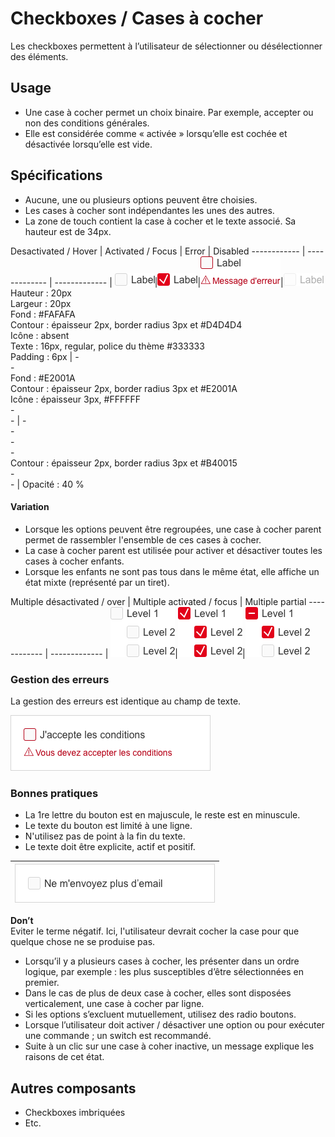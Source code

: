 # Checkboxes / Cases à cocher

Les checkboxes permettent à l’utilisateur de sélectionner ou désélectionner des éléments.

## Usage

- Une case à cocher permet un choix binaire. Par exemple, accepter ou non des conditions générales.
- Elle est considérée comme « activée » lorsqu’elle est cochée et désactivée lorsqu’elle est vide.


## Spécifications

- Aucune, une ou plusieurs options peuvent être choisies.
- Les cases à cocher sont indépendantes les unes des autres.
- La zone de touch contient la case à cocher et le texte associé. Sa hauteur est de 34px.

Desactivated / Hover | Activated / Focus | Error | Disabled
------------ | ------------- | ------------- |
![checkboxes__desactivated](design/checkboxes__desactivated.png)|![checkboxes__activated](design/checkboxes__activated.png)|![checkboxes__error](design/checkboxes__error.png)|![checkboxes__desactivated__disabled](design/checkboxes__desactivated__disabled.png)
Hauteur : 20px <br> Largeur : 20px <br> Fond : #FAFAFA <br> Contour : épaisseur 2px, border radius 3px et #D4D4D4 <br> Icône : absent  <br> Texte : 16px, regular, police du thème #333333 <br> Padding : 6px | -  <br> - <br> Fond : #E2001A <br> Contour : épaisseur 2px, border radius 3px et #E2001A <br> Icône : épaisseur 3px, #FFFFFF <br> - <br> - |  -  <br> - <br> -  <br> - <br> Contour : épaisseur 2px, border radius 3px et #B40015 <br> - <br> -  | Opacité : 40 %



#### Variation

- Lorsque les options peuvent être regroupées, une case à cocher parent permet de rassembler l'ensemble de ces cases à cocher.
- La case à cocher parent est utilisée pour activer et désactiver toutes les cases à cocher enfants.
- Lorsque les enfants ne sont pas tous dans le même état, elle affiche un état mixte (représenté par un tiret).


Multiple désactivated / over | Multiple activated / focus | Multiple partial
------------ | ------------- |
![checkboxes__multiple__desactived](design/checkboxes__multiple__desactived.png)|![checkboxes__multiple__activated](design/checkboxes__multiple__activated.png)|![checkboxes__multiple__partial](design/checkboxes__multiple__partial.png)


### Gestion des erreurs

La gestion des erreurs est identique au champ de texte.

![checkboxes__ex__error-with-message](design/checkboxes__ex__error-with-message.png)

### Bonnes pratiques

- La 1re lettre du bouton est en majuscule, le reste est en minuscule.
- Le texte du bouton est limité à une ligne.
- N'utilisez pas de point à la fin du texte.
- Le texte doit être explicite, actif et positif.


 <div class="do-dont">
 <div class="dont">

![checkboxes__ex__dont](design/checkboxes__ex__dont.png)|
------------ |
**Don’t** <br/> Eviter le terme négatif. Ici, l'utilisateur devrait cocher la case pour que quelque chose ne se produise pas.

 </div>
 </div>


- Lorsqu’il y a plusieurs cases à cocher, les présenter dans un ordre logique, par exemple : les plus susceptibles d’être sélectionnées en premier.
- Dans le cas de plus de deux case à cocher, elles sont disposées verticalement, une case à cocher par ligne.
- Si les options s’excluent mutuellement, utilisez des radio boutons.
- Lorsque l’utilisateur doit activer / désactiver une option ou pour exécuter une commande ; un switch est recommandé.
- Suite à un clic sur une case à coher inactive, un message explique les raisons de cet état.

## Autres composants

- Checkboxes imbriquées
- Etc.
